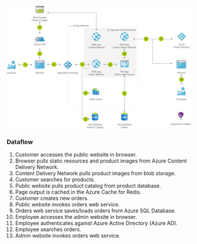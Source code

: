 ![](ecommerce-website-running-in-secured-ase.png)

### Dataflow
1. Customer accesses the public website in browser.
2. Browser pulls static resources and product images from Azure Content Delivery Network.
3. Content Delivery Network pulls product images from blob storage.
4. Customer searches for products.
5. Public website pulls product catalog from product database.
6. Page output is cached in the Azure Cache for Redis.
7. Customer creates new orders.
8. Public website invokes orders web service.
9. Orders web service saves/loads orders from Azure SQL Database.
10. Employee accesses the admin website in browser.
11. Employee authenticates against Azure Active Directory (Azure AD).
12. Employee searches orders.
13. Admin website invokes orders web service.